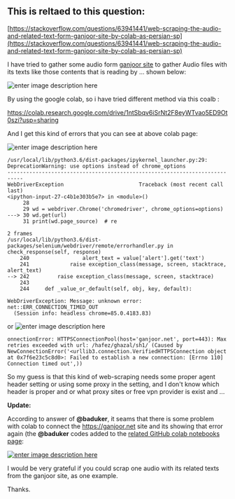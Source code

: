 ## This is reltaed to this question:

[https://stackoverflow.com/questions/63941441/web-scraping-the-audio-and-related-text-form-ganjoor-site-by-colab-as-persian-sp](https://stackoverflow.com/questions/63941441/web-scraping-the-audio-and-related-text-form-ganjoor-site-by-colab-as-persian-sp)

I have tried to gather some audio form [ganjoor site][1] to gather Audio files with its texts like those contents that is reading by ... shown below:

![enter image description here][2]

By using the google colab, so i have tried different method via this coalb :

https://colab.research.google.com/drive/1ntSbqv6iSrNt2F8eyWTvao5ED9Ot0szi?usp=sharing

And I get this kind of errors that you can see at above colab page:

![enter image description here][3]
```
/usr/local/lib/python3.6/dist-packages/ipykernel_launcher.py:29: DeprecationWarning: use options instead of chrome_options
---------------------------------------------------------------------------
WebDriverException                        Traceback (most recent call last)
<ipython-input-27-c4b1e303b5e7> in <module>()
     28 
     29 wd = webdriver.Chrome('chromedriver', chrome_options=options)
---> 30 wd.get(url)
     31 print(wd.page_source)  # re

2 frames
/usr/local/lib/python3.6/dist-packages/selenium/webdriver/remote/errorhandler.py in check_response(self, response)
    240                 alert_text = value['alert'].get('text')
    241             raise exception_class(message, screen, stacktrace, alert_text)
--> 242         raise exception_class(message, screen, stacktrace)
    243 
    244     def _value_or_default(self, obj, key, default):

WebDriverException: Message: unknown error: net::ERR_CONNECTION_TIMED_OUT
  (Session info: headless chrome=85.0.4183.83)
```
or
![enter image description here][4]
```
onnectionError: HTTPSConnectionPool(host='ganjoor.net', port=443): Max retries exceeded with url: /hafez/ghazal/sh1/ (Caused by NewConnectionError('<urllib3.connection.VerifiedHTTPSConnection object at 0x7f6e23c5c8d0>: Failed to establish a new connection: [Errno 110] Connection timed out',))
```

So my guess is that this kind of web-scraping needs some proper agent header setting or using some proxy in the setting, and I don't know which header is proper and or what proxy sites or free vpn provider is exist and ...

****Update:****

According to answer of **@baduker**, it seams that there is some problem with colab to connect the https://ganjoor.net site and its showing that error again (the **@baduker** codes added to the [related GitHub colab notebooks page][5]:

[![enter image description here][6]][6]

I would be very grateful if you could scrap one audio with its related texts from the ganjoor site, as one example.

Thanks.


  [1]: https://ganjoor.net/hafez/ghazal/sh1/
  [2]: https://i.stack.imgur.com/rV1Eg.png
  [3]: https://i.stack.imgur.com/Yjn3c.png
  [4]: https://i.stack.imgur.com/ja0qW.png
  [5]: https://github.com/So-AI-love/Persian-text-to-speech/blob/master/Webscraping_ganjor_audio.ipynb
  [6]: https://i.stack.imgur.com/FbM8l.png
